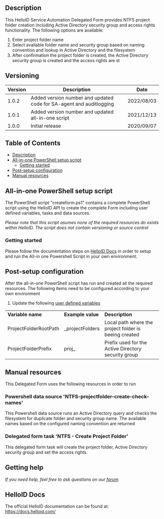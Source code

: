 <!-- Description -->
## Description
This HelloID Service Automation Delegated Form provides NTFS project folder creation including Active Directory security group and access rights functionality. The following options are available:
 1. Enter project folder name
 2. Select available folder name and security group based on naming convention and lookup in Active Directory and the filesystem
 3. After confirmation the project folder is created, the Active Directory security group is created and the access rights are st

## Versioning
| Version | Description | Date |
| - | - | - |
| 1.0.2   | Added version number and updated code for SA-agent and auditlogging | 2022/08/03  |
| 1.0.1   | Added version number and updated all-in-one script | 2021/12/13  |
| 1.0.0   | Initial release | 2020/09/07  |

<!-- TABLE OF CONTENTS -->
## Table of Contents
* [Description](#description)
* [All-in-one PowerShell setup script](#all-in-one-powershell-setup-script)
  * [Getting started](#getting-started)
* [Post-setup configuration](#post-setup-configuration)
* [Manual resources](#manual-resources)


## All-in-one PowerShell setup script
The PowerShell script "createform.ps1" contains a complete PowerShell script using the HelloID API to create the complete Form including user defined variables, tasks and data sources.

 _Please note that this script asumes none of the required resources do exists within HelloID. The script does not contain versioning or source control_


### Getting started
Please follow the documentation steps on [HelloID Docs](https://docs.helloid.com/hc/en-us/articles/360017556559-Service-automation-GitHub-resources) in order to setup and run the All-in one Powershell Script in your own environment.

 
## Post-setup configuration
After the all-in-one PowerShell script has run and created all the required resources. The following items need to be configured according to your own environment
 1. Update the following [user defined variables](https://docs.helloid.com/hc/en-us/articles/360014169933-How-to-Create-and-Manage-User-Defined-Variables)
<table>
  <tr><td><strong>Variable name</strong></td><td><strong>Example value</strong></td><td><strong>Description</strong></td></tr>
  <tr><td>ProjectFolderRootPath</td><td>_projectFolders</td><td>Local path where the project folder is beeing created</td></tr>
  <tr><td>ProjectFolderPrefix</td><td>proj_</td><td>Prefix used for the Active Directory security group</td></tr>
</table>

## Manual resources
This Delegated Form uses the following resources in order to run

### Powershell data source 'NTFS-projectfolder-create-check-names'
This Powershell data source runs an Active Directory query and checks the filesystem for duplicate folder and security group name. The available names based on the configured naming convention are returned

### Delegated form task 'NTFS - Create Project Folder'
This delegated form task will create the project folder, Active Directory security group and set the access rights.

## Getting help
_If you need help, feel free to ask questions on our [forum](https://forum.helloid.com/forum/helloid-connectors/service-automation/643-helloid-sa-ntfs-create-project-folder)_

## HelloID Docs
The official HelloID documentation can be found at: https://docs.helloid.com/